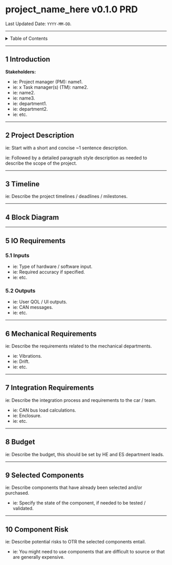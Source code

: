 # project_name_here v0.1.0 PRD

Last Updated Date: `YYYY-MM-DD`.

---

<details markdown="1">
  <summary>Table of Contents</summary>

- [1 Introduction](#1-introduction)
- [2 Project Description](#2-project-description)
- [3 Timeline](#3-timeline)
- [4 Block Diagram](#4-block-diagram)
- [5 IO Requirements](#5-io-requirements)
    - [5.1 Inputs](#51-inputs)
    - [5.2 Outputs](#52-outputs)
- [6 Mechanical Requirements](#6-mechanical-requirements)
- [7 Integration Requirements](#7-integration-requirements)
- [8 Budget](#8-budget)
- [9 Selected Components](#9-selected-components)
- [10 Component Risk](#10-component-risk)

</details>

---

## 1 Introduction

**Stakeholders:**

- ie: Project manager (PM): name1.
- ie: x Task manager(s) (TM): name2.
- ie: name2.
- ie: name3.
- ie: department1.
- ie: department2.
- ie: etc.

---

## 2 Project Description

ie: Start with a short and concise ~1 sentence description.

ie: Followed by a detailed paragraph style description as needed to describe the
scope of the project.

---

## 3 Timeline

ie: Describe the project timelines / deadlines / milestones.

---

## 4 Block Diagram

---

## 5 IO Requirements

### 5.1 Inputs

- ie: Type of hardware / software input.
- ie: Required accuracy if specified.
- ie: etc.

### 5.2 Outputs

- ie: User QOL / UI outputs.
- ie: CAN messages.
- ie: etc.

---

## 6 Mechanical Requirements

ie: Describe the requirements related to the mechanical departments.

- ie: Vibrations.
- ie: Drift.
- ie: etc.

---

## 7 Integration Requirements

ie: Describe the integration process and requirements to the car / team.

- ie: CAN bus load calculations.
- ie: Enclosure.
- ie: etc.

---

## 8 Budget

ie: Describe the budget, this should be set by HE and ES department leads.

---

## 9 Selected Components

ie: Describe components that have already been selected and/or purchased.

- ie: Specify the state of the component, if needed to be tested / validated.

---

## 10 Component Risk

ie: Describe potential risks to OTR the selected components entail.

- ie: You might need to use components that are difficult to source or that are
  generally expensive.
